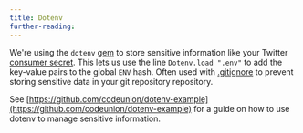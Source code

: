 ```yaml
---
title: Dotenv
further-reading:
---
```




We're using the `dotenv` [gem](/gem-library) to store sensitive information like
your Twitter [consumer secret](/consumer-secret). This lets us use the line
`Dotenv.load ".env"` to add the key-value pairs to the global `ENV` hash. Often
used with [.gitignore](/gitignore) to prevent storing sensitive data in your git
repository repository.

See [https://github.com/codeunion/dotenv-example](https://github.com/codeunion/dotenv-example)
for a guide on how to use dotenv to manage sensitive information.

